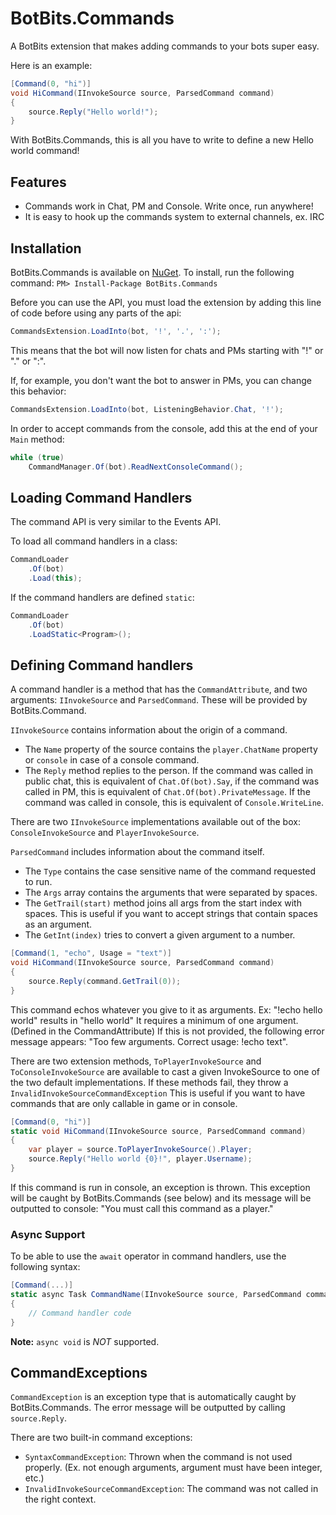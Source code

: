 # BotBits.Commands
A BotBits extension that makes adding commands to your bots super easy.

Here is an example:

```csharp
[Command(0, "hi")]
void HiCommand(IInvokeSource source, ParsedCommand command)
{
    source.Reply("Hello world!");
}
```
With BotBits.Commands, this is all you have to write to define a new Hello world command!

## Features

- Commands work in Chat, PM and Console. Write once, run anywhere!
- It is easy to hook up the commands system to external channels, ex. IRC


## Installation

BotBits.Commands is available on [NuGet](https://www.nuget.org/packages/BotBits.Commands/). To install, run the following command: 
```PM> Install-Package BotBits.Commands```

Before you can use the API, you must load the extension by adding this line of code before using any parts of the api:

```csharp
CommandsExtension.LoadInto(bot, '!', '.', ':');
```
This means that the bot will now listen for chats and PMs starting with "!" or "." or ":".

If, for example, you don't want the bot to answer in PMs, you can change this behavior:

```csharp
CommandsExtension.LoadInto(bot, ListeningBehavior.Chat, '!');
```

In order to accept commands from the console, add this at the end of your `Main` method:

```csharp
while (true)
	CommandManager.Of(bot).ReadNextConsoleCommand();
```

## Loading Command Handlers

The command API is very similar to the Events API.

To load all command handlers in a class:

```csharp
CommandLoader
    .Of(bot)
    .Load(this);
```

If the command handlers are defined ```static```:

```csharp
CommandLoader
    .Of(bot)
    .LoadStatic<Program>();
```

## Defining Command handlers

A command handler is a method that has the `CommandAttribute`, and two arguments: `IInvokeSource` and `ParsedCommand`. These will be provided by BotBits.Command.

`IInvokeSource` contains information about the origin of a command.
- The `Name` property of the source contains the `player.ChatName` property or `console` in case of a console command.
- The `Reply` method replies to the person. If the command was called in public chat, this is equivalent of `Chat.Of(bot).Say`, if the command was called in PM, this is equivalent of `Chat.Of(bot).PrivateMessage`. If the command was called in console, this is equivalent of `Console.WriteLine`.

There are two `IInvokeSource` implementations available out of the box: `ConsoleInvokeSource` and `PlayerInvokeSource`. 

`ParsedCommand` includes information about the command itself. 
- The `Type` contains the case sensitive name of the command requested to run.  
- The `Args` array contains the arguments that were separated by spaces.  
- The `GetTrail(start)` method joins all args from the start index with spaces. This is useful if you want to accept strings that contain spaces as an argument.  
- The `GetInt(index)` tries to convert a given argument to a number.  

```csharp
[Command(1, "echo", Usage = "text")]
void HiCommand(IInvokeSource source, ParsedCommand command)
{
    source.Reply(command.GetTrail(0));
}
```
This command echos whatever you give to it as arguments. Ex: "!echo hello world" results in "hello world"
It requires a minimum of one argument. (Defined in the CommandAttribute) If this is not provided, the following error message appears: "Too few arguments. Correct usage: !echo text".


There are two extension methods, `ToPlayerInvokeSource` and `ToConsoleInvokeSource` are available to cast a given InvokeSource to one of the two default implementations. If these methods fail, they throw a `InvalidInvokeSourceCommandException`
This is useful if you want to have commands that are only callable in game or in console.
```csharp
[Command(0, "hi")]
static void HiCommand(IInvokeSource source, ParsedCommand command)
{
    var player = source.ToPlayerInvokeSource().Player;
    source.Reply("Hello world {0}!", player.Username);
}
```
If this command is run in console, an exception is thrown. This exception will be caught by BotBits.Commands (see below) and its message will be outputted to console: "You must call this command as a player."

### Async Support
To be able to use the ```await``` operator in command handlers, use the following syntax:
```csharp
[Command(...)]
static async Task CommandName(IInvokeSource source, ParsedCommand command)
{
    // Command handler code
}
```
__Note:__ ```async void``` is *NOT* supported.

## CommandExceptions

`CommandException` is an exception type that is automatically caught by BotBits.Commands. The error message will be outputted by calling `source.Reply`.

There are two built-in command exceptions:

- `SyntaxCommandException`: Thrown when the command is not used properly. (Ex. not enough arguments, argument must have been integer, etc.)
- `InvalidInvokeSourceCommandException`: The command was not called in the right context.
